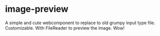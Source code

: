 image-preview
============

A simple and cute webcomponent to replace to old grumpy input type file. Customizable. With FileReader to preview the image. Wow!
